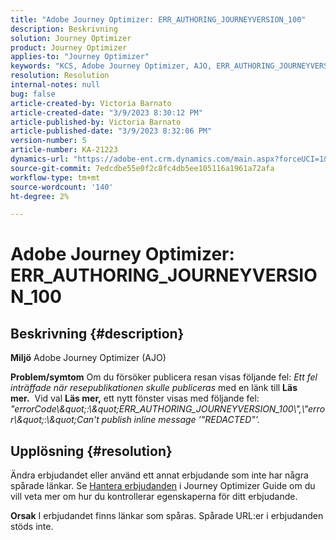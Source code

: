 ```yaml
---
title: "Adobe Journey Optimizer: ERR_AUTHORING_JOURNEYVERSION_100"
description: Beskrivning
solution: Journey Optimizer
product: Journey Optimizer
applies-to: "Journey Optimizer"
keywords: "KCS, Adobe Journey Optimizer, AJO, ERR_AUTHORING_JOURNEYVERSION_100, publicera resa"
resolution: Resolution
internal-notes: null
bug: false
article-created-by: Victoria Barnato
article-created-date: "3/9/2023 8:30:12 PM"
article-published-by: Victoria Barnato
article-published-date: "3/9/2023 8:32:06 PM"
version-number: 5
article-number: KA-21223
dynamics-url: "https://adobe-ent.crm.dynamics.com/main.aspx?forceUCI=1&pagetype=entityrecord&etn=knowledgearticle&id=0418f42a-b9be-ed11-83ff-6045bd006d92"
source-git-commit: 7edcdbe55e0f2c8fc4db5ee105116a1961a72afa
workflow-type: tm+mt
source-wordcount: '140'
ht-degree: 2%

---
```


# Adobe Journey Optimizer: ERR_AUTHORING_JOURNEYVERSION_100

## Beskrivning {#description}

<b>Miljö</b>
Adobe Journey Optimizer (AJO)


<b>Problem/symtom</b>
Om du försöker publicera resan visas följande fel: *Ett fel inträffade när resepublikationen skulle publiceras* med en länk till <b>Läs mer.</b>  Vid val <b>Läs mer,</b> ett nytt fönster visas med följande fel:
*&quot;errorCode\\\&quot;:\\\&quot;ERR_AUTHORING_JOURNEYVERSION_100\\&quot;,\\&quot;error\\\&quot;:\\\&quot;Can&#39;t publish inline message &#39;&quot;REDACTED&quot;&#39;.*

## Upplösning {#resolution}


Ändra erbjudandet eller använd ett annat erbjudande som inte har några spårade länkar. Se [Hantera erbjudanden](https://experienceleague.adobe.com/docs/journey-optimizer/using/offer-decisioning/managing-offers-in-the-offer-library/configure-offers/creating-personalized-offers.html?lang=en#offer-list) i Journey Optimizer Guide om du vill veta mer om hur du kontrollerar egenskaperna för ditt erbjudande.


<b>Orsak</b>
I erbjudandet finns länkar som spåras. Spårade URL:er i erbjudanden stöds inte.
